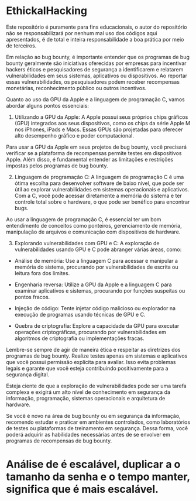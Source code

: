 # EthickalHacking
Este repositório é puramente para fins educacionais, o autor do repositório não se responsabilizará por nenhum mal uso dos códigos aqui apresentados, é de total e inteira responsabilidade a boa prática por meio de terceiros.


Em relação ao bug bounty, é importante entender que os programas de bug bounty geralmente são iniciativas oferecidas por empresas para incentivar hackers éticos e pesquisadores de segurança a identificarem e relatarem vulnerabilidades em seus sistemas, aplicativos ou dispositivos. Ao reportar essas vulnerabilidades, os pesquisadores podem receber recompensas monetárias, reconhecimento público ou outros incentivos.

Quanto ao uso da GPU da Apple e a linguagem de programação C, vamos abordar alguns pontos essenciais:

1. Utilizando a GPU da Apple:
A Apple possui seus próprios chips gráficos (GPU) integrados aos seus dispositivos, como os chips da série Apple M nos iPhones, iPads e Macs. Essas GPUs são projetadas para oferecer alto desempenho gráfico e poder computacional.

Para usar a GPU da Apple em seus projetos de bug bounty, você precisará verificar se a plataforma de recompensas permite testes em dispositivos Apple. Além disso, é fundamental entender as limitações e restrições impostas pelos programas de bug bounty.

2. Linguagem de programação C:
A linguagem de programação C é uma ótima escolha para desenvolver software de baixo nível, que pode ser útil ao explorar vulnerabilidades em sistemas operacionais e aplicativos. Com a C, você pode acessar diretamente a memória do sistema e ter controle total sobre o hardware, o que pode ser benéfico para encontrar bugs.

Ao usar a linguagem de programação C, é essencial ter um bom entendimento de conceitos como ponteiros, gerenciamento de memória, manipulação de arquivos e comunicação com dispositivos de hardware.

3. Explorando vulnerabilidades com GPU e C:
A exploração de vulnerabilidades usando GPU e C pode abranger várias áreas, como:

- Análise de memória: Use a linguagem C para acessar e manipular a memória do sistema, procurando por vulnerabilidades de escrita ou leitura fora dos limites.

- Engenharia reversa: Utilize a GPU da Apple e a linguagem C para examinar aplicativos e sistemas, procurando por funções suspeitas ou pontos fracos.

- Injeção de código: Tente injetar código malicioso ou explorador na execução de programas usando técnicas de GPU e C.

- Quebra de criptografia: Explore a capacidade da GPU para executar operações criptográficas, procurando por vulnerabilidades em algoritmos de criptografia ou implementações fracas.

Lembre-se sempre de agir de maneira ética e respeitar as diretrizes dos programas de bug bounty. Realize testes apenas em sistemas e aplicativos que você possui permissão explícita para avaliar. Isso evita problemas legais e garante que você esteja contribuindo positivamente para a segurança digital.

Esteja ciente de que a exploração de vulnerabilidades pode ser uma tarefa complexa e exigirá um alto nível de conhecimento em segurança da informação, programação, sistemas operacionais e arquitetura de hardware.

Se você é novo na área de bug bounty ou em segurança da informação, recomendo estudar e praticar em ambientes controlados, como laboratórios de testes ou plataformas de treinamento em segurança. Dessa forma, você poderá adquirir as habilidades necessárias antes de se envolver em programas de recompensas de bug bounty.

# Análise de é escalável, duplicar a o tamanho da senha e o tempo manter, significa que é mais escalável.
